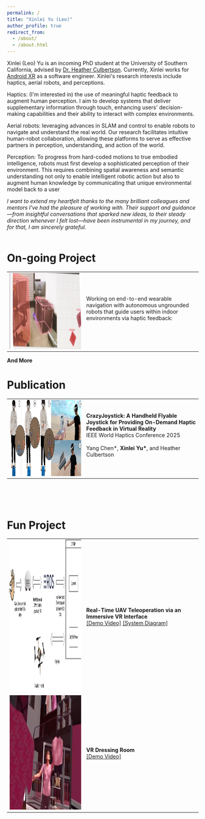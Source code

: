 ```yaml
---
permalink: /
title: "Xinlei Yu (Leo)"
author_profile: true
redirect_from: 
  - /about/
  - /about.html
---
```


Xinlei (Leo) Yu is an incoming PhD student at the University of Southern California, advised by [Dr. Heather Culbertson](https://viterbi.usc.edu/directory/faculty/Culbertson/Heather). Currently, Xinlei works for [Android XR](https://blog.google/products/android/android-xr/) as a software engineer. Xinlei's research interests include haptics, aerial robots, and perceptions.

Haptics: (I'm interested in) the use of meaningful haptic feedback to augment human perception. I aim to develop systems that deliver supplementary information through touch, enhancing users' decision-making capabilities and their ability to interact with complex environments.

Aerial robots: leveraging advances in SLAM and control to enable robots to navigate and understand the real world. Our research facilitates intuitive human-robot collaboration, allowing these platforms to serve as effective partners in perception, understanding, and action of the world.

Perception: To progress from hard-coded motions to true embodied intelligence, robots must first develop a sophisticated perception of their environment. This requires combining spatial awareness and semantic understanding not only to enable intelligent robotic action but also to augment human knowledge by communicating that unique environmental model back to a user

*I want to extend my heartfelt thanks to the many brilliant colleagues and mentors I've had the pleasure of working with. Their support and guidance—from insightful conversations that sparked new ideas, to their steady direction whenever I felt lost—have been instrumental in my journey, and for that, I am sincerely grateful.*
<br>
<br>





# On-going Project

<table>
<tr>
<td style="width:40%">
<img src="https://raw.githubusercontent.com/XinleiYu-Leo/XinleiYu-Leo.github.io/master/images/object_2.png" alt="teaser" height="200" width="800"/>
</td>
<td style="width:60%">
Working on end-to-end wearable navigation with autonomous ungrounded robots that guide users within indoor environments via haptic feedback:  <br>
<br>
</td>
</tr>
</table>

**And More**
<br>

# Publication

<table>
<tr>
<td style="width:40%">
<img src="https://raw.githubusercontent.com/XinleiYu-Leo/XinleiYu-Leo.github.io/master/images/crazy_teaser_new.png" alt="teaser" height="200" width="800"/>
</td>
<td style="width:60%">
<strong>CrazyJoystick: A Handheld Flyable Joystick for Providing On-Demand Haptic Feedback in Virtual Reality</strong> <br>
IEEE World Haptics Conference 2025
<br><br>
Yang Chen*, <strong>Xinlei Yu*</strong>, and Heather Culbertson
<br><br>
</td>
</tr>
</table>

<br>
<br>


<br>

# Fun Project 

<table>
<tr>
<td style="width:40%">
<img src="https://raw.githubusercontent.com/XinleiYu-Leo/XinleiYu-Leo.github.io/master/images/handtrackingDrone.drawio.png" alt="System Image" height="400" width="450" />
</td>
<td style="width:60%">
<strong>Real-Time UAV Teleoperation via an Immersive VR Interface</strong>
<br>
<a href="https://youtube.com/shorts/QBKCI4z-H1E?feature=share">[Demo Video]</a> <a href="https://raw.githubusercontent.com/XinleiYu-Leo/XinleiYu-Leo.github.io/master/images/handtrackingDrone.drawio.png">[System Diagram]</a> 
</td>
</tr>
<tr>
<td style="width:40%">
<img src="https://raw.githubusercontent.com/XinleiYu-Leo/XinleiYu-Leo.github.io/master/images/VR_DressingRoom.png" alt="VR Room Image" height="300" width="450" />
</td>
<td style="width:60%">
<strong>VR Dressing Room</strong>
<br>
<a href="https://youtube.com/shorts/3uVC-7T6mHI?feature=share">[Demo Video]</a>
</td>
</tr>
</table>

<br>

<div style="text-align: center; margin: 20px auto; width: 10%; max-width: 300px;">
<script type="text/javascript" id="clustrmaps" src="//clustrmaps.com/map_v2.js?d=yCj_xBos2bfQlyC2i7ySrowuBDzG53DBwh-CAKr3j5E&cl=ffffff&w=a"></script>
</div>

